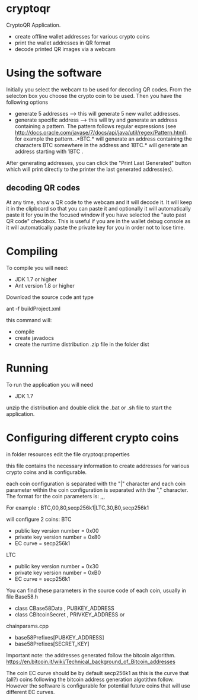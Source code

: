 cryptoqr
========

CryptoQR Application.

- create offline wallet addresses for various crypto coins
- print the wallet addresses in QR format
- decode printed QR images via a webcam

Using the software
==================
Initially you select the webcam to be used for decoding QR codes.
From the selecton box you choose the crypto coin to be used.
Then you have the following options
- generate 5 addresses --> this will generate 5 new wallet addresses. 
- generate specific address --> this will try and generate an address containing a pattern.
The pattern follows regular expressions (see http://docs.oracle.com/javase/7/docs/api/java/util/regex/Pattern.html).
for example the pattern.
.\*BTC.\* will generate an address containing the characters BTC somewhere in the address and
1BTC.\* will generate an address starting with 1BTC .

After generating addresses, you can click the "Print Last Generated" button which
will print directly to the printer the last generated address(es). 

decoding QR codes
-----------------
At any time, show a QR code to the webcam and it will decode it. 
It will keep it in the clipboard so that you can paste it and
optionally it will automatically paste it for you in the focused window if you have
selected the "auto past QR code" checkbox. This is useful if you 
are in the wallet debug console as it will automatically paste the private
key for you in order not to lose time. 

Compiling
=========
To compile you will need:
- JDK 1.7 or higher
- Ant version 1.8 or higher

Download the source code ant type

ant -f buildProject.xml

this command will:
- compile
- create javadocs
- create the runtime distribution .zip file in the folder dist

Running
=======
To run the application you will need
- JDK 1.7

unzip the distribution and double click the .bat or .sh file to start the application.

Configuring different crypto coins
===========================
in folder resources edit the file
cryptoqr.properties

this file contains the necessary information to create addresses for various
crypto coins and is configurable.

each coin configuration is separated with the "|" character and each coin
parameter within the coin configuration is separated with the "," character.
The format for the coin parameters is:
<coin name>,<coin public key version>,<coin private key version>,<coin ecliptic curve>

For example :
BTC,00,80,secp256k1|LTC,30,B0,secp256k1

will configure 2 coins:
BTC 
- public key version number = 0x00
- private key version number = 0x80
- EC curve = secp256k1

LTC
- public key version number = 0x30
- private key version number = 0xB0
- EC curve = secp256k1

You can find these parameters in the source code of
each coin, usually in file 
Base58.h 
- class CBase58Data , PUBKEY_ADDRESS
- class CBitcoinSecret , PRIVKEY_ADDRESS
or 

chainparams.cpp
- base58Prefixes[PUBKEY_ADDRESS]
- base58Prefixes[SECRET_KEY]

Important note:
the addresses generated follow the bitcoin algorithm.
https://en.bitcoin.it/wiki/Technical_background_of_Bitcoin_addresses

The coin EC curve should be by default secp256k1 as this is the curve
that (all?) coins following the bitcoin address generation
algotithm follow. However the software is configurable for potential
future coins that will use different EC curves.

